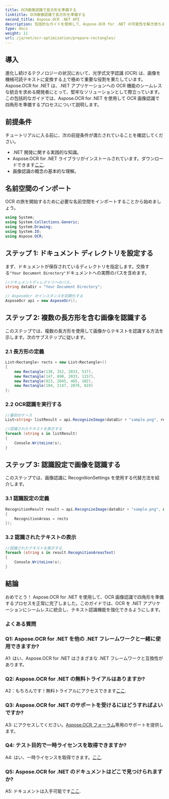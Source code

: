 ```yaml
---
title: OCR画像認識で長方形を準備する
linktitle: OCR画像認識で長方形を準備する
second_title: Aspose.OCR .NET API
description: 包括的なガイドを使用して、Aspose.OCR for .NET の可能性を解き放ちます。画像認識用に長方形を準備する方法を段階的に学習します。シームレスな OCR 統合により、.NET アプリケーションを強化します。
type: docs
weight: 11
url: /ja/net/ocr-optimization/prepare-rectangles/
---
```

## 導入

進化し続けるテクノロジーの状況において、光学式文字認識 (OCR) は、画像を機械可読テキストに変換する上で極めて重要な役割を果たしています。 Aspose.OCR for .NET は、.NET アプリケーションへの OCR 機能のシームレスな統合を求める開発者にとって、堅牢なソリューションとして際立っています。この包括的なガイドでは、Aspose.OCR for .NET を使用して OCR 画像認識で四角形を準備するプロセスについて説明します。

## 前提条件

チュートリアルに入る前に、次の前提条件が満たされていることを確認してください。

- .NET 開発に関する実践的な知識。
-  Aspose.OCR for .NET ライブラリがインストールされています。ダウンロードできます[ここ](https://releases.aspose.com/ocr/net/).
- 画像認識の概念の基本的な理解。

## 名前空間のインポート

OCR の旅を開始するために必要な名前空間をインポートすることから始めましょう。

```csharp
using System;
using System.Collections.Generic;
using System.Drawing;
using System.IO;
using Aspose.OCR;
```

## ステップ 1: ドキュメント ディレクトリを設定する

まず、ドキュメントが保存されているディレクトリを指定します。交換する`"Your Document Directory"`ドキュメントへの実際のパスを含めます。

```csharp
//ドキュメントディレクトリへのパス。
string dataDir = "Your Document Directory";

// AsposeOcr のインスタンスを初期化する
AsposeOcr api = new AsposeOcr();
```

## ステップ 2: 複数の長方形を含む画像を認識する

このステップでは、複数の長方形を使用して画像からテキストを認識する方法を示します。次のサブステップに従います。

### 2.1 長方形の定義

```csharp
List<Rectangle> rects = new List<Rectangle>()
{
    new Rectangle(138, 352, 2033, 537),
    new Rectangle(147, 890, 2033, 1157),
    new Rectangle(923, 2045, 465, 102),
    new Rectangle(104, 2147, 2076, 819)
};
```

### 2.2 OCR認識を実行する

```csharp
//最初のケース
List<string> listResult = api.RecognizeImage(dataDir + "sample.png", rects);

//認識されたテキストを表示する
foreach (string s in listResult)
{
    Console.WriteLine(s);
}
```

## ステップ 3: 認識設定で画像を認識する

このステップでは、画像認識に RecognitionSettings を使用する代替方法を紹介します。

### 3.1 認識設定の定義

```csharp
RecognitionResult result = api.RecognizeImage(dataDir + "sample.png", new RecognitionSettings
{
    RecognitionAreas = rects
});
```

### 3.2 認識されたテキストの表示

```csharp
//認識されたテキストを表示する
foreach (string s in result.RecognitionAreasText)
{
    Console.WriteLine(s);
}
```

## 結論

おめでとう！ Aspose.OCR for .NET を使用して、OCR 画像認識で四角形を準備するプロセスを正常に完了しました。このガイドでは、OCR を .NET アプリケーションにシームレスに統合し、テキスト認識機能を強化できるようにします。

### よくある質問

### Q1: Aspose.OCR for .NET を他の .NET フレームワークと一緒に使用できますか?

A1: はい、Aspose.OCR for .NET はさまざまな .NET フレームワークと互換性があります。

### Q2: Aspose.OCR for .NET の無料トライアルはありますか?

 A2：もちろんです！無料トライアルにアクセスできます[ここ](https://releases.aspose.com/).

### Q3: Aspose.OCR for .NET のサポートを受けるにはどうすればよいですか?

 A3: にアクセスしてください。[Aspose.OCR フォーラム](https://forum.aspose.com/c/ocr/16)専用のサポートを提供します。

### Q4: テスト目的で一時ライセンスを取得できますか?

 A4: はい、一時ライセンスを取得できます。[ここ](https://purchase.aspose.com/temporary-license/).

### Q5: Aspose.OCR for .NET のドキュメントはどこで見つけられますか?

 A5: ドキュメントは入手可能です[ここ](https://reference.aspose.com/ocr/net/).